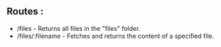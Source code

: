 ## Routes :

- /files - Returns all files in the "files" folder.
- /files/:filename - Fetches and returns the content of a specified file.
